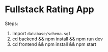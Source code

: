 # Fullstack Rating App

Steps:
1. Import `database/schema.sql`
2. cd backend && npm install && npm run dev
3. cd frontend && npm install && npm start
